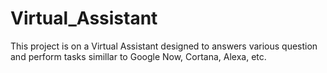 # Virtual_Assistant
This project is on a Virtual Assistant designed to answers various question and perform tasks simillar to Google Now, Cortana, Alexa, etc.
